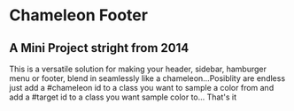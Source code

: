 # Chameleon Footer 
## A Mini Project stright from 2014
This  is a versatile solution for making your header, sidebar, hamburger menu or footer, blend in seamlessly like a chameleon...Posiblity are endless 
just add a #chameleon id to a class you want to sample a color from and add  a  #target id to a class you want sample color to... 
That's it  
